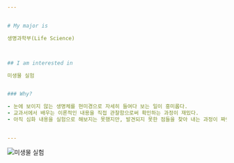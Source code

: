 ```yaml
---


# My major is

생명과학부(Life Science)



## I am interested in

미생물 실험


### Why?

- 눈에 보이지 않는 생명체를 현미경으로 자세히 들여다 보는 일이 흥미롭다.
- 교과서에서 배우는 이론적인 내용을 직접 관찰함으로써 확인하는 과정이 재밌다.
- 아직 심화 내용을 실험으로 해보지는 못했지만, 발견되지 못한 점들을 찾아 내는 과정이 짜릿할 것 같다.


---
```


![미생물 실험](https://user-images.githubusercontent.com/62474639/81500839-bc3b0b00-930f-11ea-844e-22714c7bbc8d.jpg)


